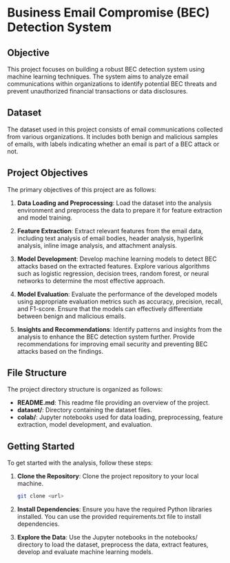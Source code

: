 # Business Email Compromise (BEC) Detection System

## Objective

This project focuses on building a robust BEC detection system using machine learning techniques. The system aims to analyze email communications within organizations to identify potential BEC threats and prevent unauthorized financial transactions or data disclosures.

## Dataset

The dataset used in this project consists of email communications collected from various organizations. It includes both benign and malicious samples of emails, with labels indicating whether an email is part of a BEC attack or not.

## Project Objectives

The primary objectives of this project are as follows:

1. **Data Loading and Preprocessing**: Load the dataset into the analysis environment and preprocess the data to prepare it for feature extraction and model training.

2. **Feature Extraction**: Extract relevant features from the email data, including text analysis of email bodies, header analysis, hyperlink analysis, inline image analysis, and attachment analysis.

3. **Model Development**: Develop machine learning models to detect BEC attacks based on the extracted features. Explore various algorithms such as logistic regression, decision trees, random forest, or neural networks to determine the most effective approach.

4. **Model Evaluation**: Evaluate the performance of the developed models using appropriate evaluation metrics such as accuracy, precision, recall, and F1-score. Ensure that the models can effectively differentiate between benign and malicious emails.

5. **Insights and Recommendations**: Identify patterns and insights from the analysis to enhance the BEC detection system further. Provide recommendations for improving email security and preventing BEC attacks based on the findings.

## File Structure

The project directory structure is organized as follows:

- **README.md**: This readme file providing an overview of the project.
- **dataset/**: Directory containing the dataset files.
- **colab/**: Jupyter notebooks used for data loading, preprocessing, feature extraction, model development, and evaluation.


## Getting Started

To get started with the analysis, follow these steps:

1. **Clone the Repository**: Clone the project repository to your local machine.

    ```bash
    git clone <url>
    ```

2. **Install Dependencies**: Ensure you have the required Python libraries installed. You can use the provided requirements.txt file to install dependencies.
3. **Explore the Data**: Use the Jupyter notebooks in the notebooks/ directory to load the dataset, preprocess the data, extract features, develop and evaluate machine learning models.
